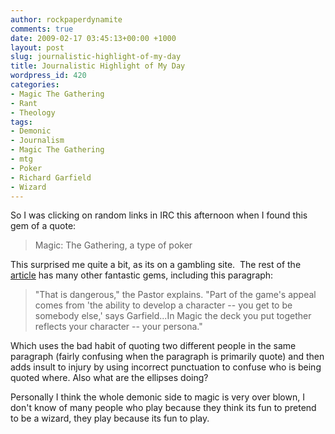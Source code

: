 ```yaml
---
author: rockpaperdynamite
comments: true
date: 2009-02-17 03:45:13+00:00 +1000
layout: post
slug: journalistic-highlight-of-my-day
title: Journalistic Highlight of My Day
wordpress_id: 420
categories:
- Magic The Gathering
- Rant
- Theology
tags:
- Demonic
- Journalism
- Magic The Gathering
- mtg
- Poker
- Richard Garfield
- Wizard
---
```


So I was clicking on random links in IRC this afternoon when I found this gem of a quote:


<blockquote>Magic: The Gathering, a type of poker</blockquote>


This surprised me quite a bit, as its on a gambling site.  The rest of the[ article](http://www.gambling911.com/gambling-news/poker-pro-casts-black-magic-spell-over-aubrey-o%E2%80%99day-021609.html) has many other fantastic gems, including this paragraph:


<blockquote>"That is dangerous," the Pastor explains. "Part of the game's appeal comes from 'the ability to develop a character -- you get to be somebody else,' says Garfield...In Magic the deck you put together reflects your character -- your persona."</blockquote>


Which uses the bad habit of quoting two different people in the same paragraph (fairly confusing when the paragraph is primarily quote) and then adds insult to injury by using incorrect punctuation to confuse who is being quoted where. Also what are the ellipses doing?

Personally I think the whole demonic side to magic is very over blown, I don't know of many people who play because they think its fun to pretend to be a wizard, they play because its fun to play.

